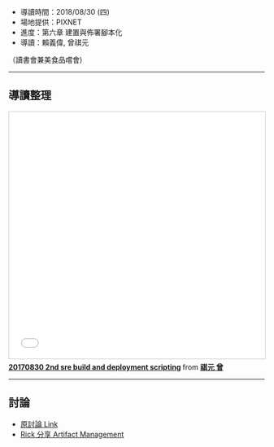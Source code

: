 

* 導讀時間：2018/08/30 (四)
* 場地提供：PIXNET
* 進度：第六章 建置與佈署腳本化
* 導讀：賴義偉, 曾祺元

（讀書會兼美食品嚐會)

---
## 導讀整理

<iframe src="//www.slideshare.net/slideshow/embed_code/key/LqzLzNGQqBfonX" width="595" height="485" frameborder="0" marginwidth="0" marginheight="0" scrolling="no" style="border:1px solid #CCC; border-width:1px; margin-bottom:5px; max-width: 100%;" allowfullscreen> </iframe> <div style="margin-bottom:5px"> <strong> <a href="//www.slideshare.net/cytseng999/20170830-2nd-sre-build-and-deployment-scripting" title="20170830 2nd sre build and deployment scripting" target="_blank">20170830 2nd sre build and deployment scripting</a> </strong> from <strong><a href="https://www.slideshare.net/cytseng999" target="_blank">祺元 曾</a></strong> </div>


---

## 討論

* [原討論 Link](https://www.facebook.com/groups/sre.taiwan/permalink/1133317336834169/)
* [Rick 分享 Artifact Management](https://rickhw.github.io/2018/07/08/DevOps/Artifacts-Management/)
